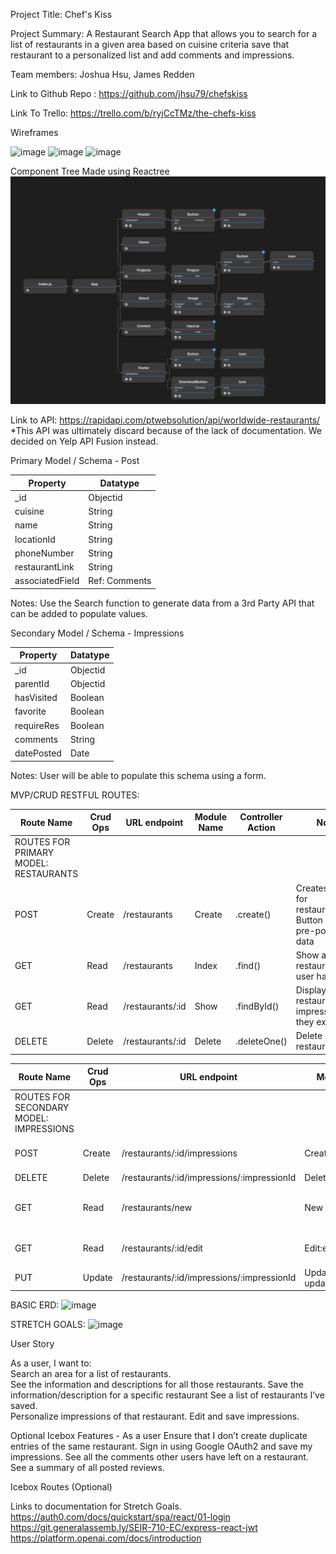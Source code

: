 Project Title: Chef's Kiss

Project Summary:  A Restaurant Search App that allows you to search for a list of restaurants in a given area based on cuisine criteria save that restaurant to a personalized list and add comments and impressions.  

Team members: Joshua Hsu, James Redden 

Link to Github Repo : https://github.com/jhsu79/chefskiss

Link To Trello: https://trello.com/b/ryjCcTMz/the-chefs-kiss

Wireframes

![image](https://github.com/jhsu79/chefskiss/assets/137417888/3e20b9ca-09f4-49f2-8f6d-dcd727f5a386)
![image](https://github.com/jhsu79/chefskiss/assets/137417888/0e1a7b97-b4bd-4013-b799-3d2cf3af7ce5)
![image](https://github.com/jhsu79/chefskiss/assets/137417888/3ca4a775-1ed0-4d26-bd0d-af7707a21acb)

Component Tree 
Made using Reactree
![image](frontend/src/assets/image.png)

Link to API: https://rapidapi.com/ptwebsolution/api/worldwide-restaurants/
*This API was ultimately discard because of the lack of documentation. We decided on Yelp API Fusion instead. 

Primary Model / Schema - Post

| Property         | Datatype      |
| -------------    | ------------- |
| _id              | Objectid      |
| cuisine          | String        |
| name             | String        |
| locationId       | String        |
| phoneNumber      | String        |
| restaurantLink   | String        |
| associatedField  | Ref: Comments |

Notes:
Use the Search function to generate data from a 3rd Party API that can be added to populate values. 

Secondary Model / Schema - Impressions

| Property         | Datatype      |
| -------------    | ------------- |
| _id              | Objectid      |
| parentId         | Objectid      |
| hasVisited       | Boolean       |
| favorite         | Boolean       |
| requireRes       | Boolean       |
| comments         | String        |
| datePosted       | Date          |

Notes:
User will be able to populate this schema using a form.  

MVP/CRUD RESTFUL ROUTES:

| Route Name    | Crud Ops      | URL endpoint   | Module Name   | Controller Action  | Notes                                                     |              
| ------------- | ------------- | -------------  | ------------- | -----------------  | -------------                                             |
| ROUTES FOR PRIMARY MODEL: RESTAURANTS                                                                                                                  |
| POST          | Create        | /restaurants    | Create        | .create()          | Creates entry for restaurants/Add Button using pre-populated data |
| GET           | Read          | /restaurants    | Index         | .find()            | Show a list of restaurants the user has saved                     |
| GET           | Read          | /restaurants/:id| Show          | .findById()        | Display all restaurants with impressions if they exist            |
| DELETE        | Delete        | /restaurants/:id | Delete        | .deleteOne()       | Delete restaurant                                                 |


| Route Name    | Crud Ops      | URL endpoint                          | Module Name               | Controller Action           | Notes                                 |                         
| ------------- | ------------- | -------------                         | -------------             | -----------------           | -------------                         |                      
| ROUTES FOR SECONDARY MODEL: IMPRESSIONS                                                                                                                                 |
| POST          | Create        | /restaurants/:id/impressions           | Create                    | .findByID() .push() .save() |                                       |
| DELETE        | Delete        |  /restaurants/:id/impressions/:impressionId | Delete                    | .deleteOne                  |                                       |
| GET           | Read          | /restaurants/new                      | New                       |                             |  Display form for editing Impressions |
| GET           | Read          | /restaurants/:id/edit                 | Edit:editImpressions      |                             |  Form to edit restaurant Impressions  |
| PUT           | Update        | /restaurants/:id/impressions/:impressionId | Update: updateImpressions | .findById() .save()         |  Update Post                          |                           


BASIC ERD: 
![image](https://github.com/jhsu79/chefskiss/assets/137831358/94ebebbf-7bc8-48d6-84dc-1066e367103e)

STRETCH GOALS: 
![image](https://github.com/jhsu79/chefskiss/assets/137831358/599b3c0c-67ea-42ac-b898-3f2da874ccba)

User Story

As a user, I want to:  
Search an area for a list of restaurants.  
See the information and descriptions for all those restaurants. 
Save the information/description for a specific restaurant
See a list of restaurants I’ve saved.  
Personalize impressions of that restaurant. 
Edit and save impressions.

Optional 
Icebox Features -
As a user 
Ensure that I don’t create duplicate entries of the same restaurant. 
Sign in using Google OAuth2 and save my impressions. 
See all the comments other users have left on a restaurant. 
See a summary of all posted reviews.  




Icebox Routes (Optional)



Links to documentation for Stretch Goals. 
https://auth0.com/docs/quickstart/spa/react/01-login
https://git.generalassemb.ly/SEIR-710-EC/express-react-jwt
https://platform.openai.com/docs/introduction
